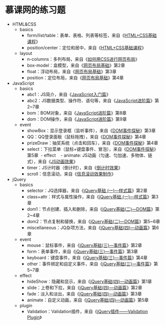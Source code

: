 # 慕课网的练习题
- HTML&CSS
  - basics
    - form/list/table：表单、表格、列表等标签，来自《[HTML+CSS基础课程](http://www.imooc.com/learn/9)》
    - position/center：定位和居中，来自《[HTML+CSS基础课程](http://www.imooc.com/learn/9)》
  - layout
    - n-columns：多列布局，来自《[如何用CSS进行网页布局](http://www.imooc.com/learn/57)》
    - box-model：盒模型，来自《[网页布局基础](http://www.imooc.com/learn/95)》第2章
    - float：浮动布局，来自《[网页布局基础](http://www.imooc.com/learn/95)》第3章
    - position：定位布局，来自《[网页布局基础](http://www.imooc.com/learn/95)》第4章
- JavaScript
  - basics
    - abc1：JS简介，来自《[JavaScript入门篇](http://www.imooc.com/learn/36)》
    - abc2：JS数据类型、操作符、语句等，来自《[JavaScript进阶篇](http://www.imooc.com/learn/10)》第2~7章
    - bom：BOM对象，来自《[JavaScript进阶篇](http://www.imooc.com/learn/10)》第8章
    - dom：DOM操作，来自《[JavaScript进阶篇](http://www.imooc.com/learn/10)》第9章
  - event
    - showBox：显示登录框（监听事件），来自《[DOM事件探秘](http://www.imooc.com/learn/138)》第3章
    - QQ：QQ登录面板（鼠标拖拽），来自《[DOM事件探秘](http://www.imooc.com/learn/138)》第4章
    - prizeDraw：抽奖系统（点击和回车），来自《[DOM事件探秘](http://www.imooc.com/learn/138)》第4章
    - select：下拉菜单（鼠标+键盘事件、冒泡），来自《[DOM事件探秘](http://www.imooc.com/learn/138)》第5章
  - effect
    - animate: JS动画（匀速、匀加速、多物体、链式），来自《[JS动画效果](http://www.imooc.com/learn/167)》
    - timer：JS计时器（倒计时），来自《[倒计时效果](http://www.imooc.com/learn/59)》
    - scroll：信息滚动，来自《[信息滚动效果制作](http://www.imooc.com/learn/17)》
- jQuery
  - basics
    - selector：JQ选择器，来自《[jQuery基础 (一)—样式篇](http://www.imooc.com/learn/418)》第2章
    - class+attr：样式与属性操作，来自《[jQuery基础 (一)—样式篇](http://www.imooc.com/learn/418)》第3章
    - dom1：节点创建、插入和删除，来自《[jQuery基础(二)—DOM篇](http://www.imooc.com/learn/530)》第2~4章
    - dom2：节点复制和替换，来自《[jQuery基础(二)—DOM篇](http://www.imooc.com/learn/530)》第5~6章
    - miscellaneous：JQ杂项方法，来自《[jQuery基础(四)—动画篇](http://www.imooc.com/learn/430)》第6章
  - event
    - mouse：鼠标事件，来自《[jQuery基础(三)—事件篇](http://www.imooc.com/learn/429)》第2章
    - form：表单事件，来自《[jQuery基础(三)—事件篇](http://www.imooc.com/learn/429)》第3章
    - keyboard：键盘事件，来自《[jQuery基础(三)—事件篇](http://www.imooc.com/learn/429)》第4章
    - other：事件绑定和自定义事件，来自《[jQuery基础(三)—事件篇](http://www.imooc.com/learn/429)》第5~7章
  - effect
    - hideShow：隐藏和显示，来自《[jQuery基础(四)—动画篇](http://www.imooc.com/learn/430)》第1章
    - slide：上卷和下拉，来自《[jQuery基础(四)—动画篇](http://www.imooc.com/learn/430)》第2章
    - fade：淡入和淡出，来自《[jQuery基础(四)—动画篇](http://www.imooc.com/learn/430)》第3章
    - animate：自定义动画，来自《[jQuery基础(四)—动画篇](http://www.imooc.com/learn/430)》第5章
  - plugin
    - Validation：Validation插件，来自《[jQuery插件——Validation Plugin](http://www.imooc.com/learn/385)》
